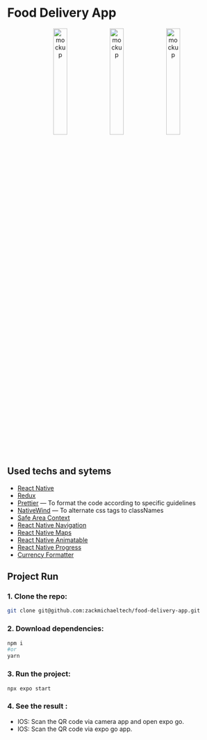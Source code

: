# Food Delivery App
<div align="center" >
  <img src="https://user-images.githubusercontent.com/45735208/219925525-19132db8-32f6-48a6-a0cd-720ae2f4fa63.png" alt="mockup" width="25%" height="25%">
  <img src="https://user-images.githubusercontent.com/45735208/219925807-8ec6d682-5757-448d-addc-2b7a95852031.png" alt="mockup" width="25%" height="25%">
  <img src="https://user-images.githubusercontent.com/45735208/219926174-128e6cea-e5df-4a2b-8975-a5cc0b469c5a.png" alt="mockup" width="25%" height="25%">
</div>


## Used techs and sytems

- [React Native](https://reactnative.dev/)
- [Redux](https://redux.js.org/) 
- [Prettier](https://github.com/prettier/prettier) — To format the code according to specific guidelines
- [NativeWind](https://www.nativewind.dev/) — To alternate css tags to classNames
- [Safe Area Context](https://www.npmjs.com/package/react-native-safe-area-context)  
- [React Native Navigation](https://www.npmjs.com/package/@react-navigation/native)
- [React Native Maps](https://github.com/react-native-maps/react-native-maps) 
- [React Native Animatable](https://github.com/oblador/react-native-animatable) 
- [React Native Progress](https://www.npmjs.com/package/react-native-progress) 
- [Currency Formatter](https://www.npmjs.com/package/currency-formatter) 

## Project Run

### 1. Clone the repo:

```bash
git clone git@github.com:zackmichaeltech/food-delivery-app.git
```

### 2. Download dependencies:

```bash
npm i
#or
yarn
```

### 3. Run the project:

```bash
npx expo start
```

### 4. See the result :

- IOS: Scan the QR code via camera app and open expo go.
- IOS: Scan the QR code via expo go app.
